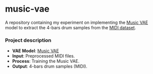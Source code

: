 # music-vae
A repository containing my experiment on implementing the [Music VAE](https://magenta.tensorflow.org/music-vae) model to extract the 4-bars drum samples from the [MIDI dataset](https://magenta.tensorflow.org/datasets/groove).

### Project description
- **VAE Model**: [Music VAE](https://github.com/magenta/magenta/tree/main/magenta/models/music_vae)
- **Input**: Preprocessed MIDI files.
- **Process**: Training the Music VAE.
- **Output**: 4-bars drum samples (MIDI).
